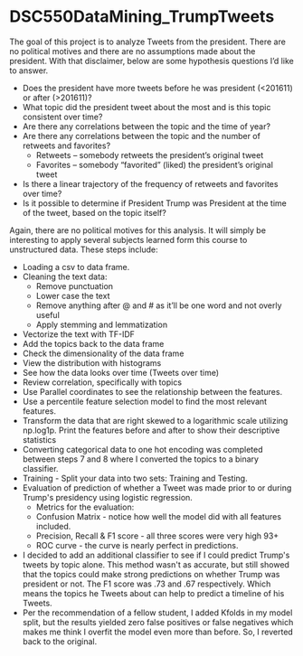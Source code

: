 # DSC550DataMining_TrumpTweets

The goal of this project is to analyze Tweets from the president. There are no political motives and there are no assumptions made about the president. With that disclaimer, below are some hypothesis questions I’d like to answer.
- Does the president have more tweets before he was president (<201611) or after (>201611)?
- What topic did the president tweet about the most and is this topic consistent over time?
- Are there any correlations between the topic and the time of year?
- Are there any correlations between the topic and the number of retweets and favorites?
  - Retweets – somebody retweets the president’s original tweet
  - Favorites – somebody “favorited” (liked) the president’s original tweet
- Is there a linear trajectory of the frequency of retweets and favorites over time?
- Is it possible to determine if President Trump was President at the time of the tweet, based on the topic itself?

Again, there are no political motives for this analysis. It will simply be interesting to apply several subjects learned form this course to unstructured data. These steps include:
- Loading a csv to data frame.
- Cleaning the text data:
  - Remove punctuation
  - Lower case the text
  - Remove anything after @ and # as it’ll be one word and not overly useful
  - Apply stemming and lemmatization
- Vectorize the text with TF-IDF
- Add the topics back to the data frame
- Check the dimensionality of the data frame
- View the distribution with histograms
- See how the data looks over time (Tweets over time)
- Review correlation, specifically with topics
- Use Parallel coordinates to see the relationship between the features.
- Use a percentile feature selection model to find the most relevant features.
- Transform the data that are right skewed to a logarithmic scale utilizing np.log1p. Print the features before and after to show their descriptive statistics
- Converting categorical data to one hot encoding was completed between steps 7 and 8 where I converted the topics to a binary classifier. 
- Training - Split your data into two sets: Training and Testing.
- Evaluation of prediction of whether a Tweet was made prior to or during Trump's presidency using logistic regression.
  - Metrics for the evaluation: 
  - Confusion Matrix - notice how well the model did with all features included. 
  - Precision, Recall & F1 score - all three scores were very high 93+
  - ROC curve - the curve is nearly perfect in predictions.
- I decided to add an additional classifier to see if I could predict Trump's tweets by topic alone. This method wasn't as accurate, but still showed that the topics could make strong predictions on whether Trump was president or not. The F1 score was .73 and .67 respectively. Which means the topics he Tweets about can help to predict a timeline of his Tweets.
- Per the recommendation of a fellow student, I added Kfolds in my model split, but the results yielded zero false positives or false negatives which makes me think I overfit the model even more than before. So, I reverted back to the original. 
